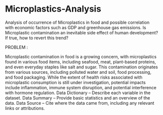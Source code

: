 # Microplastics-Analysis

Analysis of occurrence of Microplastics in food and possible correlation with economic factors such as GDP and greenhouse gas emissions. Is Microplastic contamination an inevitable side effect of human development? If true, how to revert this trend?

PROBLEM :

Microplastic contamination in food is a growing concern, with microplastics found in various food items, including seafood, meat, plant-based proteins, and even everyday staples like salt and sugar. This contamination originates from various sources, including polluted water and soil, food processing, and food packaging. While the extent of health risks associated with microplastic consumption is still under investigation, potential impacts include inflammation, immune system disruption, and potential interference with hormone regulation.
Data Dictionary – Describe each variable in the dataset.
Data Summary – Provide basic statistics and an overview of the data.
Data Source – Cite where the data came from, including any relevant links or attributions.
